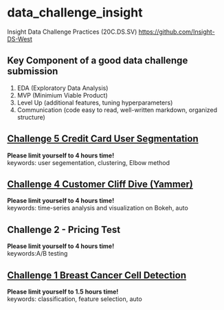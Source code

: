# data_challenge_insight
Insight Data Challenge Practices (20C.DS.SV)
https://github.com/Insight-DS-West

## Key Component of a good data challenge submission
1. EDA  (Exploratory Data Analysis)  
2. MVP (Minimium Viable Product)  
3. Level Up (additional features, tuning hyperparameters)   
4. Communication (code easy to read, well-written markdown, organized structure)

## [Challenge 5 Credit Card User Segmentation](https://github.com/er1czz/data_challenge_insight/blob/main/5_CreditCard_userSegmentation.ipynb)
**Please limit yourself to 4 hours time!**  
keywords: user segementation, clustering, Elbow method

## [Challenge 4 Customer Cliff Dive (Yammer)](https://er1czz.github.io/data_challenge_insight/4_CustomerCliffDive.html)
**Please limit yourself to 4 hours time!**  
keywords: time-series analysis and visualization on Bokeh, auto

## Challenge 2 - Pricing Test
**Please limit yourself to 4 hours time!**  
keywords:A/B testing

## [Challenge 1 Breast Cancer Cell Detection](https://github.com/er1czz/data_challenge_insight/blob/main/4_CustomerCliffDive.ipynb)
**Please limit yourself to 1.5 hours time!**  
keywords: classification, feature selection, auto
